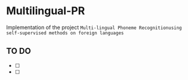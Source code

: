 # Multilingual-PR

Implementation of the project ```Multi-lingual Phoneme Recognitionusing self-supervised methods on foreign languages```

## TO DO 

- [ ] 
- [ ]
